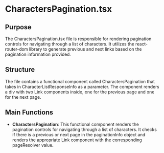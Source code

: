 # CharactersPagination.tsx

## Purpose
The CharactersPagination.tsx file is responsible for rendering pagination controls for navigating through a list of characters. It utilizes the react-router-dom library to generate previous and next links based on the pagination information provided.

## Structure
The file contains a functional component called CharactersPagination that takes in CharacterListResponseInfo as a parameter. The component renders a div with two Link components inside, one for the previous page and one for the next page.

## Main Functions
- **CharactersPagination**: This functional component renders the pagination controls for navigating through a list of characters. It checks if there is a previous or next page in the paginationInfo object and renders the appropriate Link component with the corresponding pageResolver value.